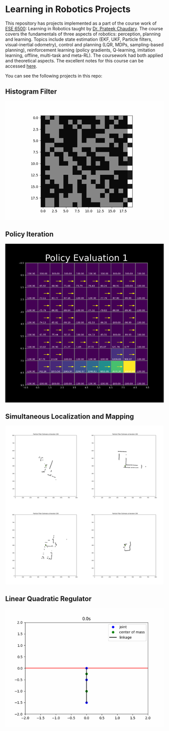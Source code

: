 # Learning in Robotics Projects

This repository has projects implemented as a part of the course work of [ESE 6500](https://docs.google.com/document/d/1ArZStjlDnhbReU3OmyiSvKDCadUopp-btZaPwpEXwFw/edit): Learning in Robotics taught by [Dr. Prateek Chaudary](https://pratikac.github.io/). The course covers the fundamentals of three aspects of robotics: perception, planning and learning. Topics include state estimation (EKF, UKF, Particle filters, visual-inertial odometry), control and planning (LQR, MDPs, sampling-based planning), reinforcement learning (policy gradients, Q-learning, imitation learning, offline, multi-task and meta-RL). The coursework had both applied and theoretical aspects. The excellent notes for this course can be accessed [here](https://pratikac.github.io/pub/23_ese650.pdf).

You can see the following projects in this repo:

## Histogram Filter

![Histogram](./01_HistogramFilter/HistogramFilter.gif)

## Policy Iteration
![UKF](03_PolicyIteration\PolicyIteration.gif)

## Simultaneous Localization and Mapping
![SLAM](04_SLAM\01_Report\combined.gif)

## Linear Quadratic Regulator
![LQR](05_LinearQuadraticRegulator\01_Report\acrobot.gif)
